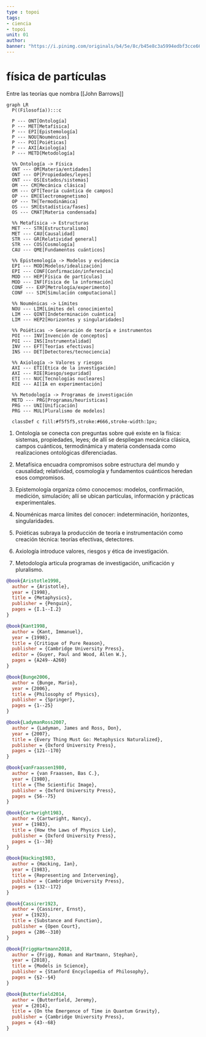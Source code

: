 ```yaml
---
type : topoi
tags: 
- ciencia
- topoi
unit: 01
author:
banner: "https://i.pinimg.com/originals/b4/5e/8c/b45e8c3a5994edbf3cce6643308925e2.gif"
---
```


# física de partículas 

Entre las teorías que nombra [[John Barrows]]



```mermaid
graph LR
  P((Filosofía)):::c

  P --- ONT[Ontología]
  P --- MET[Metafísica]
  P --- EPI[Epistemología]
  P --- NOU[Nouménicas]
  P --- POI[Poiéticas]
  P --- AXI[Axiología]
  P --- METD[Metodología]

  %% Ontología -> Física
  ONT --- OM[Materia/entidades]
  ONT --- OP[Propiedades/leyes]
  ONT --- OS[Estados/sistemas]
  OM --- CM[Mecánica clásica]
  OM --- QFT[Teoría cuántica de campos]
  OP --- EM[Electromagnetismo]
  OP --- TH[Termodinámica]
  OS --- SM[Estadística/fases]
  OS --- CMAT[Materia condensada]

  %% Metafísica -> Estructuras
  MET --- STR[Estructuralismo]
  MET --- CAU[Causalidad]
  STR --- GR[Relatividad general]
  STR --- COS[Cosmología]
  CAU --- QME[Fundamentos cuánticos]

  %% Epistemología -> Modelos y evidencia
  EPI --- MOD[Modelos/idealización]
  EPI --- CONF[Confirmación/inferencia]
  MOD --- HEP[Física de partículas]
  MOD --- INF[Física de la información]
  CONF --- EXP[Metrología/experimento]
  CONF --- SIM[Simulación computacional]

  %% Nouménicas -> Límites
  NOU --- LIM[Límites del conocimiento]
  LIM --- QINT[Indeterminación cuántica]
  LIM --- HEP2[Horizontes y singularidades]

  %% Poiéticas -> Generación de teoría e instrumentos
  POI --- INV[Invención de conceptos]
  POI --- INS[Instrumentalidad]
  INV --- EFT[Teorías efectivas]
  INS --- DET[Detectores/tecnociencia]

  %% Axiología -> Valores y riesgos
  AXI --- ETI[Ética de la investigación]
  AXI --- RIE[Riesgo/seguridad]
  ETI --- NUC[Tecnologías nucleares]
  RIE --- AI[IA en experimentación]

  %% Metodología -> Programas de investigación
  METD --- PRG[Programas/heurísticas]
  PRG --- UNI[Unificación]
  PRG --- MUL[Pluralismo de modelos]

  classDef c fill:#f5f5f5,stroke:#666,stroke-width:1px;
```


1.	Ontología se conecta con preguntas sobre qué existe en la física: sistemas, propiedades, leyes; de allí se despliegan mecánica clásica, campos cuánticos, termodinámica y materia condensada como realizaciones ontológicas diferenciadas.

2.	Metafísica encuadra compromisos sobre estructura del mundo y causalidad; relatividad, cosmología y fundamentos cuánticos heredan esos compromisos.

3.	Epistemología organiza cómo conocemos: modelos, confirmación, medición, simulación; allí se ubican partículas, información y prácticas experimentales.

4.	Nouménicas marca límites del conocer: indeterminación, horizontes, singularidades.

5.	Poiéticas subraya la producción de teoría e instrumentación como creación técnica: teorías efectivas, detectores.

6.	Axiología introduce valores, riesgos y ética de investigación.

7.	Metodología articula programas de investigación, unificación y pluralismo.



```bibtex
@book{Aristotle1998,
  author = {Aristotle},
  year = {1998},
  title = {Metaphysics},
  publisher = {Penguin},
  pages = {I.1--I.2}
}

@book{Kant1998,
  author = {Kant, Immanuel},
  year = {1998},
  title = {Critique of Pure Reason},
  publisher = {Cambridge University Press},
  editor = {Guyer, Paul and Wood, Allen W.},
  pages = {A249--A260}
}

@book{Bunge2006,
  author = {Bunge, Mario},
  year = {2006},
  title = {Philosophy of Physics},
  publisher = {Springer},
  pages = {1--25}
}

@book{LadymanRoss2007,
  author = {Ladyman, James and Ross, Don},
  year = {2007},
  title = {Every Thing Must Go: Metaphysics Naturalized},
  publisher = {Oxford University Press},
  pages = {121--170}
}

@book{vanFraassen1980,
  author = {van Fraassen, Bas C.},
  year = {1980},
  title = {The Scientific Image},
  publisher = {Oxford University Press},
  pages = {56--75}
}

@book{Cartwright1983,
  author = {Cartwright, Nancy},
  year = {1983},
  title = {How the Laws of Physics Lie},
  publisher = {Oxford University Press},
  pages = {1--30}
}

@book{Hacking1983,
  author = {Hacking, Ian},
  year = {1983},
  title = {Representing and Intervening},
  publisher = {Cambridge University Press},
  pages = {132--172}
}

@book{Cassirer1923,
  author = {Cassirer, Ernst},
  year = {1923},
  title = {Substance and Function},
  publisher = {Open Court},
  pages = {286--310}
}

@book{FriggHartmann2018,
  author = {Frigg, Roman and Hartmann, Stephan},
  year = {2018},
  title = {Models in Science},
  publisher = {Stanford Encyclopedia of Philosophy},
  pages = {§2--§4}
}

@book{Butterfield2014,
  author = {Butterfield, Jeremy},
  year = {2014},
  title = {On the Emergence of Time in Quantum Gravity},
  publisher = {Cambridge University Press},
  pages = {43--68}
}
```
